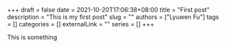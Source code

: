 +++ 
draft = false
date = 2021-10-20T17:06:38+08:00
title = "First post"
description = "This is my first post"
slug = ""
authors = ["Lyuwen Fu"]
tags = []
categories = []
externalLink = ""
series = []
+++

This is something
